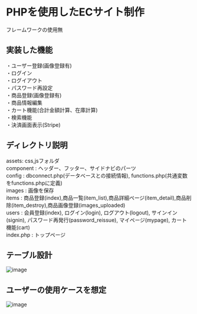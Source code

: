 # PHPを使用したECサイト制作  
フレームワークの使用無  

## 実装した機能  
・ユーザー登録(画像登録有)  
・ログイン  
・ログイアウト  
・パスワード再設定  
・商品登録(画像登録有)  
・商品情報編集  
・カート機能(合計金額計算、在庫計算)  
・検索機能  
・決済画面表示(Stripe)  

## ディレクトリ説明
assets: css,jsフォルダ  
component : ヘッダー、フッター、サイドナビのパーツ  
config : dbconnect.php(データベースとの接続情報), functions.php(共通変数をfunctions.phpに定義)  
images : 画像を保存  
items : 商品登録(index),商品一覧(item_list),商品詳細ページ(item_detail),商品削除(item_destroy),商品画像登録(images_uploaded)  
users : 会員登録(index), ログイン(login), ログアウト(logout), サインイン(signin), パスワード再発行(password_reissue), マイページ(mypage), カート機能(cart)  
index.php : トップページ  
 
## テーブル設計
![image](https://user-images.githubusercontent.com/60844799/98106648-d9c2e900-1edc-11eb-95e8-c4f9680f394d.png)  

## ユーザーの使用ケースを想定
![image](https://user-images.githubusercontent.com/60844799/98106922-21e20b80-1edd-11eb-9ae5-c7643050bb29.png)  
